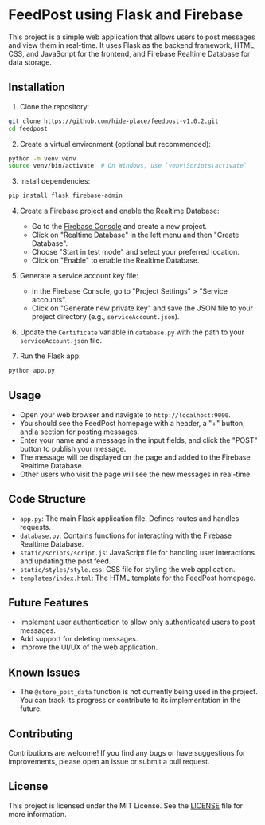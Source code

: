 # FeedPost using Flask and Firebase

This project is a simple web application that allows users to post messages and view them in real-time. It uses Flask as the backend framework, HTML, CSS, and JavaScript for the frontend, and Firebase Realtime Database for data storage.

## Installation

1. Clone the repository:
```bash
git clone https://github.com/hide-place/feedpost-v1.0.2.git
cd feedpost
```

2. Create a virtual environment (optional but recommended):
```bash
python -m venv venv
source venv/bin/activate  # On Windows, use `venv\Scripts\activate`
```

3. Install dependencies:
```bash
pip install flask firebase-admin
```

4. Create a Firebase project and enable the Realtime Database:
   - Go to the [Firebase Console](https://console.firebase.google.com/) and create a new project.
   - Click on "Realtime Database" in the left menu and then "Create Database".
   - Choose "Start in test mode" and select your preferred location.
   - Click on "Enable" to enable the Realtime Database.

5. Generate a service account key file:
   - In the Firebase Console, go to "Project Settings" > "Service accounts".
   - Click on "Generate new private key" and save the JSON file to your project directory (e.g., `serviceAccount.json`).

6. Update the `Certificate` variable in `database.py` with the path to your `serviceAccount.json` file.

7. Run the Flask app:
```bash
python app.py
```

## Usage

- Open your web browser and navigate to `http://localhost:9000`.
- You should see the FeedPost homepage with a header, a "+" button, and a section for posting messages.
- Enter your name and a message in the input fields, and click the "POST" button to publish your message.
- The message will be displayed on the page and added to the Firebase Realtime Database.
- Other users who visit the page will see the new messages in real-time.

## Code Structure

- `app.py`: The main Flask application file. Defines routes and handles requests.
- `database.py`: Contains functions for interacting with the Firebase Realtime Database.
- `static/scripts/script.js`: JavaScript file for handling user interactions and updating the post feed.
- `static/styles/style.css`: CSS file for styling the web application.
- `templates/index.html`: The HTML template for the FeedPost homepage.



## Future Features

- Implement user authentication to allow only authenticated users to post messages.
- Add support for deleting messages.
- Improve the UI/UX of the web application.

## Known Issues

- The `@store_post_data` function is not currently being used in the project. You can track its progress or contribute to its implementation in the future.


## Contributing

Contributions are welcome! If you find any bugs or have suggestions for improvements, please open an issue or submit a pull request.


## License

This project is licensed under the MIT License. See the [LICENSE](LICENSE) file for more information.
